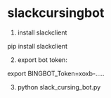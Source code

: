 # slackcursingbot

1. install slackclient

pip install slackclient

2. export bot token:

export BINGBOT_Token=xoxb-.....

3. python slack_cursing_bot.py  
